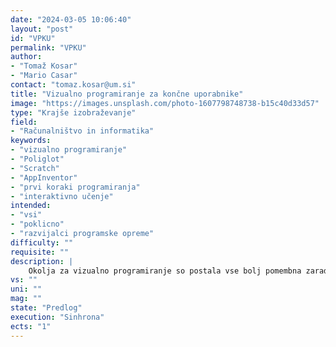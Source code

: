```yaml
---
date: "2024-03-05 10:06:40"
layout: "post"
id: "VPKU"
permalink: "VPKU"
author:
- "Tomaž Kosar"
- "Mario Casar"
contact: "tomaz.kosar@um.si"
title: "Vizualno programiranje za končne uporabnike"
image: "https://images.unsplash.com/photo-1607798748738-b15c40d33d57"
type: "Krajše izobraževanje"
field:
- "Računalništvo in informatika"
keywords:
- "vizualno programiranje"
- "Poliglot"
- "Scratch"
- "AppInventor"
- "prvi koraki programiranja"
- "interaktivno učenje"
intended:
- "vsi"
- "poklicno"
- "razvijalci programske opreme"
difficulty: ""
requisite: ""
description: |
    Okolja za vizualno programiranje so postala vse bolj pomembna zaradi vse večjega pomena znanja programiranja za končne uporabnike v sodobni družbi. Na predlaganih delavnicah se udeleženci seznanijo z različnimi orodji in vizualnimi programskimi jeziki, kot so Poliglot, Scratch in AppInventor. Poliglot je programsko orodje, ki je bilo razvito na UM FERI in je namenjeno učenju osnovnih veščin programiranja. Nadaljujemo s Scratch-om, ki je programski jezik zasnovan za otroke, ki se šele učijo programiranja, saj omogoča enostavno izdelavo interaktivnih animacij in iger. AppInventor pa je orodje za razvoj mobilnih aplikacij, ki omogoča enostavno izdelavo mobilnih aplikacij za Android platformo. Na teh delavnicah se udeleženci naučijo osnov (vizualnega) programiranja in izdelajo svoje lastne aplikacije in igre, kot je npr. aplikacija za beleženje športnih aktivnosti. Delavnica je zelo primerna tudi za učitelje računalništva za osnovne šole. Dokvalifikacija učiteljev je pomemben korak pri zagotavljanju kvalitetne izobrazbe za otroke, ki se šele učijo programiranja. Udeleženci, ki so seznanjeni z najnovejšimi orodji in programskimi jeziki, lahko na bolj interaktiven način predajajo svoje znanje in še bolj spodbujajo otrokovo zanimanje za računalništvo.
vs: ""
uni: ""
mag: ""
state: "Predlog"
execution: "Sinhrona"
ects: "1"
---
```

